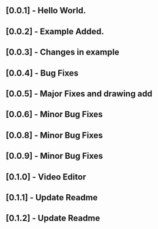 ## [0.0.1] - Hello World.

## [0.0.2] - Example Added.

## [0.0.3] - Changes in example

## [0.0.4] - Bug Fixes

## [0.0.5] - Major Fixes and drawing add

## [0.0.6] - Minor Bug Fixes

## [0.0.8] - Minor Bug Fixes

## [0.0.9] - Minor Bug Fixes

## [0.1.0] - Video Editor

## [0.1.1] - Update Readme

## [0.1.2] - Update Readme